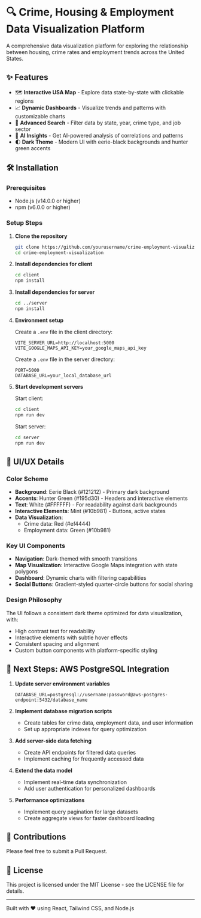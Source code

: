 # 🔍 Crime, Housing & Employment Data Visualization Platform

A comprehensive data visualization platform for exploring the relationship between housing, crime rates and employment trends across the United States.

## ✨ Features

- 🗺️ **Interactive USA Map** - Explore data state-by-state with clickable regions
- 📈 **Dynamic Dashboards** - Visualize trends and patterns with customizable charts
- 🔎 **Advanced Search** - Filter data by state, year, crime type, and job sector
- 🤖 **AI Insights** - Get AI-powered analysis of correlations and patterns
- 🌓 **Dark Theme** - Modern UI with eerie-black backgrounds and hunter green accents

## 🛠️ Installation

### Prerequisites

- Node.js (v14.0.0 or higher)
- npm (v6.0.0 or higher)

### Setup Steps

1. **Clone the repository**
   ```bash
   git clone https://github.com/yourusername/crime-employment-visualization.git
   cd crime-employment-visualization
   ```

2. **Install dependencies for client**
   ```bash
   cd client
   npm install
   ```

3. **Install dependencies for server**
   ```bash
   cd ../server
   npm install
   ```

4. **Environment setup**
   
   Create a `.env` file in the client directory:
   ```
   VITE_SERVER_URL=http://localhost:5000
   VITE_GOOGLE_MAPS_API_KEY=your_google_maps_api_key
   ```
   
   Create a `.env` file in the server directory:
   ```
   PORT=5000
   DATABASE_URL=your_local_database_url
   ```

5. **Start development servers**
   
   Start client:
   ```bash
   cd client
   npm run dev
   ```
   
   Start server:
   ```bash
   cd server
   npm run dev
   ```

## 🎨 UI/UX Details

### Color Scheme

- **Background**: Eerie Black (#121212) - Primary dark background 
- **Accents**: Hunter Green (#195d30) - Headers and interactive elements
- **Text**: White (#FFFFFF) - For readability against dark backgrounds
- **Interactive Elements**: Mint (#10b981) - Buttons, active states
- **Data Visualization**:
  - Crime data: Red (#ef4444)
  - Employment data: Green (#10b981)

### Key UI Components

- **Navigation**: Dark-themed with smooth transitions
- **Map Visualization**: Interactive Google Maps integration with state polygons
- **Dashboard**: Dynamic charts with filtering capabilities
- **Social Buttons**: Gradient-styled quarter-circle buttons for social sharing

### Design Philosophy

The UI follows a consistent dark theme optimized for data visualization, with:
- High contrast text for readability
- Interactive elements with subtle hover effects
- Consistent spacing and alignment
- Custom button components with platform-specific styling

## 🚀 Next Steps: AWS PostgreSQL Integration

1. **Update server environment variables**
   ```
   DATABASE_URL=postgresql://username:password@aws-postgres-endpoint:5432/database_name
   ```

2. **Implement database migration scripts**
   - Create tables for crime data, employment data, and user information
   - Set up appropriate indexes for query optimization

3. **Add server-side data fetching**
   - Create API endpoints for filtered data queries
   - Implement caching for frequently accessed data

4. **Extend the data model**
   - Implement real-time data synchronization
   - Add user authentication for personalized dashboards

5. **Performance optimizations**
   - Implement query pagination for large datasets
   - Create aggregate views for faster dashboard loading

## 🤝 Contributions

Please feel free to submit a Pull Request.

## 📝 License

This project is licensed under the MIT License - see the LICENSE file for details.

---

Built with ❤️ using React, Tailwind CSS, and Node.js 
